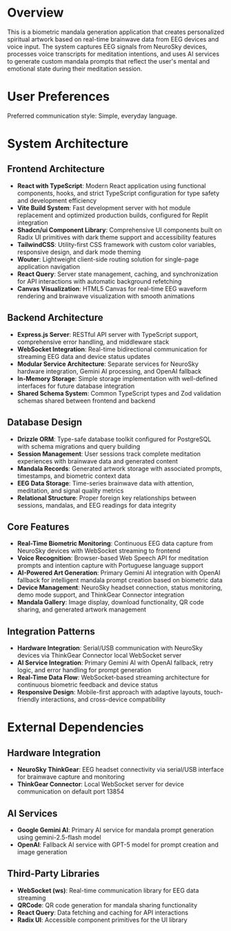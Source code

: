 # Overview

This is a biometric mandala generation application that creates personalized spiritual artwork based on real-time brainwave data from EEG devices and voice input. The system captures EEG signals from NeuroSky devices, processes voice transcripts for meditation intentions, and uses AI services to generate custom mandala prompts that reflect the user's mental and emotional state during their meditation session.

# User Preferences

Preferred communication style: Simple, everyday language.

# System Architecture

## Frontend Architecture
- **React with TypeScript**: Modern React application using functional components, hooks, and strict TypeScript configuration for type safety and development efficiency
- **Vite Build System**: Fast development server with hot module replacement and optimized production builds, configured for Replit integration
- **Shadcn/ui Component Library**: Comprehensive UI components built on Radix UI primitives with dark theme support and accessibility features
- **TailwindCSS**: Utility-first CSS framework with custom color variables, responsive design, and dark mode theming
- **Wouter**: Lightweight client-side routing solution for single-page application navigation
- **React Query**: Server state management, caching, and synchronization for API interactions with automatic background refetching
- **Canvas Visualization**: HTML5 Canvas for real-time EEG waveform rendering and brainwave visualization with smooth animations

## Backend Architecture
- **Express.js Server**: RESTful API server with TypeScript support, comprehensive error handling, and middleware stack
- **WebSocket Integration**: Real-time bidirectional communication for streaming EEG data and device status updates
- **Modular Service Architecture**: Separate services for NeuroSky hardware integration, Gemini AI processing, and OpenAI fallback
- **In-Memory Storage**: Simple storage implementation with well-defined interfaces for future database integration
- **Shared Schema System**: Common TypeScript types and Zod validation schemas shared between frontend and backend

## Database Design
- **Drizzle ORM**: Type-safe database toolkit configured for PostgreSQL with schema migrations and query building
- **Session Management**: User sessions track complete meditation experiences with brainwave data and generated content
- **Mandala Records**: Generated artwork storage with associated prompts, timestamps, and biometric context data
- **EEG Data Storage**: Time-series brainwave data with attention, meditation, and signal quality metrics
- **Relational Structure**: Proper foreign key relationships between sessions, mandalas, and EEG readings for data integrity

## Core Features
- **Real-Time Biometric Monitoring**: Continuous EEG data capture from NeuroSky devices with WebSocket streaming to frontend
- **Voice Recognition**: Browser-based Web Speech API for meditation prompts and intention capture with Portuguese language support
- **AI-Powered Art Generation**: Primary Gemini AI integration with OpenAI fallback for intelligent mandala prompt creation based on biometric data
- **Device Management**: NeuroSky headset connection, status monitoring, demo mode support, and ThinkGear Connector integration
- **Mandala Gallery**: Image display, download functionality, QR code sharing, and generated artwork management

## Integration Patterns
- **Hardware Integration**: Serial/USB communication with NeuroSky devices via ThinkGear Connector local WebSocket server
- **AI Service Integration**: Primary Gemini AI with OpenAI fallback, retry logic, and error handling for prompt generation
- **Real-Time Data Flow**: WebSocket-based streaming architecture for continuous biometric feedback and device status
- **Responsive Design**: Mobile-first approach with adaptive layouts, touch-friendly interactions, and cross-device compatibility

# External Dependencies

## Hardware Integration
- **NeuroSky ThinkGear**: EEG headset connectivity via serial/USB interface for brainwave capture and monitoring
- **ThinkGear Connector**: Local WebSocket server for device communication on default port 13854

## AI Services
- **Google Gemini AI**: Primary AI service for mandala prompt generation using gemini-2.5-flash model
- **OpenAI**: Fallback AI service with GPT-5 model for prompt creation and image generation

## Third-Party Libraries
- **WebSocket (ws)**: Real-time communication library for EEG data streaming
- **QRCode**: QR code generation for mandala sharing functionality
- **React Query**: Data fetching and caching for API interactions
- **Radix UI**: Accessible component primitives for the UI library